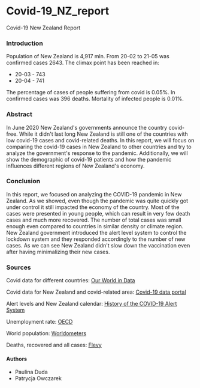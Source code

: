 # Covid-19_NZ_report
Covid-19 New Zealand Report

### Introduction
Population of New Zealand is 4,917 mln. From 20-02 to 21-05 was confirmed cases 2643. 
The climax point has been reached in:
- 20-03 - 743
- 20-04 - 741

The percentage of cases of people suffering from covid is 0.05%.
In confirmed cases was 396 deaths. Mortality of infected people is 0.01%.

### Abstract

In June 2020 New Zealand's governments announce the country covid-free. While it didn't last long New Zealand is still one of the countries with low covid-19 cases and covid-related deaths. In this report, we will focus on comparing the covid-19 cases in New Zealand to other countries and try to analyze the government's response to the pandemic. Additionally, we will show the demographic of covid-19 patients and how the pandemic influences different regions of New Zealand's economy.

### Conclusion
In this report, we focused on analyzing the COVID-19 pandemic in New Zealand. As we showed, even though the pandemic was quite quickly got under control it still impacted the economy of the country. Most of the cases were presented in young people, which can result in very few death cases and much more recovered. The number of total cases was small enough even compared to countries in similar density or climate region. New Zealand government introduced the alert level system to control the lockdown system and they responded accordingly to the number of new cases. As we can see New Zealand didn't slow down the vaccination even after having minimalizing their new cases.

### Sources

Covid data for different countries: [Our World in Data](https://ourworldindata.org/coronavirus/country/new-zealand)

Covid data for New Zealand and covid-related area: [Covid-19 data portal](https://www.stats.govt.nz/experimental/covid-19-data-portal)

Alert levels and New Zealand calendar: [History of the COVID-19 Alert System](https://covid19.govt.nz/alert-system/history-of-the-covid-19-alert-system/)

Unemployment rate: [OECD](https://data.oecd.org/unemp/unemployment-rate.htm#indicator-chart)

World population: [Worldometers](https://www.worldometers.info/world-population/population-by-country/)

Deaths, recovered and all cases: [Flevy](https://flevy.com/coronavirus/new-zealand)

#### Authors
- Paulina Duda
- Patrycja Owczarek





